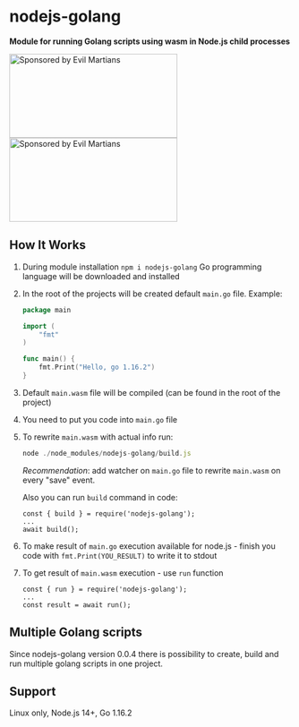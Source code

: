 # nodejs-golang

<b>Module for running Golang scripts using wasm in Node.js child processes</b>

<a href="https://nodejs.org">
    <img src="https://upload.wikimedia.org/wikipedia/commons/thumb/d/d9/Node.js_logo.svg/590px-Node.js_logo.svg.png"
    alt="Sponsored by Evil Martians" width="300" height="150">
</a>

<a href="https://golang.org">
    <img src="https://golang.org/lib/godoc/images/go-logo-blue.svg"
    alt="Sponsored by Evil Martians" width="300" height="150">
</a>

## How It Works

1. During module installation `npm i nodejs-golang` Go programming language will be downloaded and installed
2. In the root of the projects will be created default `main.go` file.
   Example:

   ```main.go
   package main

   import (
       "fmt"
   )

   func main() {
       fmt.Print("Hello, go 1.16.2")
   }
   ```

3. Default `main.wasm` file will be compiled (can be found in the root of the project)
4. You need to put you code into `main.go` file
5. To rewrite `main.wasm` with actual info run:

   ```build.js
   node ./node_modules/nodejs-golang/build.js
   ```

   _Recommendation_: add watcher on `main.go` file to rewrite `main.wasm` on every "save" event.

   Also you can run `build` command in code:

   ```build
   const { build } = require('nodejs-golang');
   ...
   await build();
   ```

6. To make result of `main.go` execution available for node.js - finish you code with `fmt.Print(YOU_RESULT)` to write it to stdout
7. To get result of `main.wasm` execution - use `run` function

   ```run
   const { run } = require('nodejs-golang');
   ...
   const result = await run();
   ```

## Multiple Golang scripts

Since nodejs-golang version 0.0.4 there is possibility to create, build and run multiple golang scripts in one project.

## Support

Linux only, Node.js 14+, Go 1.16.2
